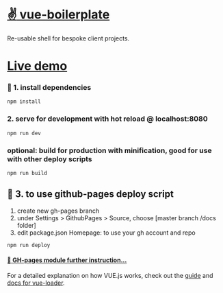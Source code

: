 # [:v: vue-boilerplate](https://github.com/Adjectival/taxservice)

Re-usable shell for bespoke client projects.

# [Live demo](https://adjectival.github.io/taxservice/)


### :wrench: 1. install dependencies
```npm install```

### 2. serve for development with hot reload @ localhost:8080
```npm run dev```

### optional: build for production with minification, good for use with other deploy scripts
```npm run build```

## :rocket: 3. to use github-pages deploy script
1. create new gh-pages branch
2. under Settings > GithubPages > Source, choose [master branch /docs folder]
3. edit package.json Homepage: to use your gh account and repo

```npm run deploy```

#### [:memo: GH-pages module further instruction...](https://npm.runkit.com/vue-gh-pages)

For a detailed explanation on how VUE.js works, check out the [guide](http://vuejs-templates.github.io/webpack/) and [docs for vue-loader](http://vuejs.github.io/vue-loader).
